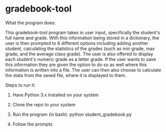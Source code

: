 # gradebook-tool

What the program does: 

This gradebook-tool program takes in user input, specifically the student's full name and grade. With this information being stored in a dictionary, the user is then prompted to 6 different options including adding another student,
calculating the statistics of the grades (such as min grade, max grade, and the average class grade). The user is also offered to display each student's numeric grade as a letter grade. If the user wants to save this information they are given the option to do so as well where this information is written into a file. The user can then also choose to calculate the stats from the saved file, where it is displayed to them. 


Steps to run it:

1. Have Python 3.x installed on your system
   
3. Clone the repo to your system
   
5. Run the program (in bash):  python student_gradebook.py
   
7. Follow the prompts
